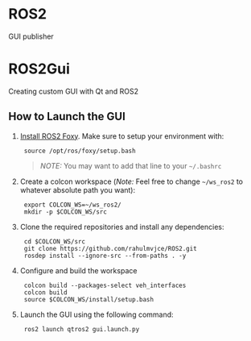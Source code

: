 # ROS2
GUI publisher
# ROS2Gui
Creating custom GUI with Qt and ROS2

## How to Launch the GUI
1. [Install ROS2 Foxy](https://index.ros.org/doc/ros2/Installation/Foxy/Linux-Install-Debians/). Make sure to setup your environment with:

        source /opt/ros/foxy/setup.bash

    > *NOTE:* You may want to add that line to your `~/.bashrc`

2. Create a colcon workspace (*Note:* Feel free to change `~/ws_ros2` to whatever absolute path you want):

        export COLCON_WS=~/ws_ros2/
        mkdir -p $COLCON_WS/src

3. Clone the required repositories and install any dependencies:

        cd $COLCON_WS/src
        git clone https://github.com/rahulmvjce/ROS2.git
        rosdep install --ignore-src --from-paths . -y

4. Configure and build the workspace
   
        colcon build --packages-select veh_interfaces
        colcon build
        source $COLCON_WS/install/setup.bash

6. Launch the GUI using the following command:

        ros2 launch qtros2 gui.launch.py
